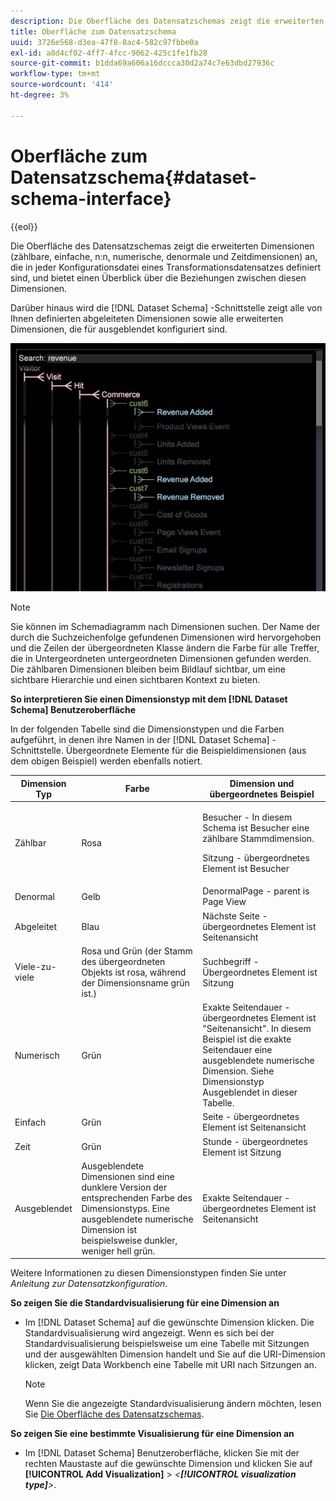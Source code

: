 ```yaml
---
description: Die Oberfläche des Datensatzschemas zeigt die erweiterten Dimensionen (zählbare, einfache, n:n, numerische, denormale und Zeitdimensionen) an, die in jeder Konfigurationsdatei eines Transformationsdatensatzes definiert sind, und bietet einen Überblick über die Beziehungen zwischen diesen Dimensionen.
title: Oberfläche zum Datensatzschema
uuid: 3726e568-d3ea-47f8-8ac4-582c97fbbe0a
exl-id: a8d4cf02-4ff7-4fcc-9062-425c1fe1fb28
source-git-commit: b1dda69a606a16dccca30d2a74c7e63dbd27936c
workflow-type: tm+mt
source-wordcount: '414'
ht-degree: 3%

---
```


# Oberfläche zum Datensatzschema{#dataset-schema-interface}

{{eol}}

Die Oberfläche des Datensatzschemas zeigt die erweiterten Dimensionen (zählbare, einfache, n:n, numerische, denormale und Zeitdimensionen) an, die in jeder Konfigurationsdatei eines Transformationsdatensatzes definiert sind, und bietet einen Überblick über die Beziehungen zwischen diesen Dimensionen.

Darüber hinaus wird die [!DNL Dataset Schema] -Schnittstelle zeigt alle von Ihnen definierten abgeleiteten Dimensionen sowie alle erweiterten Dimensionen, die für ausgeblendet konfiguriert sind.

![](assets/vis_DatasetSchema_Example2.png)

>[!NOTE]
>
>Sie können im Schemadiagramm nach Dimensionen suchen. Der Name der durch die Suchzeichenfolge gefundenen Dimensionen wird hervorgehoben und die Zeilen der übergeordneten Klasse ändern die Farbe für alle Treffer, die in Untergeordneten untergeordneten Dimensionen gefunden werden. Die zählbaren Dimensionen bleiben beim Bildlauf sichtbar, um eine sichtbare Hierarchie und einen sichtbaren Kontext zu bieten.

**So interpretieren Sie einen Dimensionstyp mit dem [!DNL Dataset Schema] Benutzeroberfläche**

In der folgenden Tabelle sind die Dimensionstypen und die Farben aufgeführt, in denen ihre Namen in der [!DNL Dataset Schema] -Schnittstelle. Übergeordnete Elemente für die Beispieldimensionen (aus dem obigen Beispiel) werden ebenfalls notiert.

<table id="table_CF888522626E49A4A10D87085CAB5CC1"> 
 <thead> 
  <tr> 
   <th colname="col1" class="entry"> Dimension Typ </th> 
   <th colname="col2" class="entry"> Farbe </th> 
   <th colname="col3" class="entry"> Dimension und übergeordnetes Beispiel </th> 
  </tr> 
 </thead>
 <tbody> 
  <tr> 
   <td colname="col1"> Zählbar </td> 
   <td colname="col2"> Rosa </td> 
   <td colname="col3"> <p>Besucher - In diesem Schema ist Besucher eine zählbare Stammdimension. </p> <p>Sitzung - übergeordnetes Element ist Besucher </p> </td> 
  </tr> 
  <tr> 
   <td colname="col1"> Denormal </td> 
   <td colname="col2"> Gelb </td> 
   <td colname="col3"> DenormalPage - parent is Page View </td> 
  </tr> 
  <tr> 
   <td colname="col1"> Abgeleitet </td> 
   <td colname="col2"> Blau </td> 
   <td colname="col3"> Nächste Seite - übergeordnetes Element ist Seitenansicht </td> 
  </tr> 
  <tr> 
   <td colname="col1"> Viele-zu-viele </td> 
   <td colname="col2"> Rosa und Grün (der Stamm des übergeordneten Objekts ist rosa, während der Dimensionsname grün ist.) </td> 
   <td colname="col3"> Suchbegriff - Übergeordnetes Element ist Sitzung </td> 
  </tr> 
  <tr> 
   <td colname="col1"> Numerisch </td> 
   <td colname="col2"> Grün </td> 
   <td colname="col3"> Exakte Seitendauer - übergeordnetes Element ist "Seitenansicht". In diesem Beispiel ist die exakte Seitendauer eine ausgeblendete numerische Dimension. Siehe Dimensionstyp Ausgeblendet in dieser Tabelle. </td> 
  </tr> 
  <tr> 
   <td colname="col1"> Einfach </td> 
   <td colname="col2"> Grün </td> 
   <td colname="col3"> Seite - übergeordnetes Element ist Seitenansicht </td> 
  </tr> 
  <tr> 
   <td colname="col1"> Zeit </td> 
   <td colname="col2"> Grün </td> 
   <td colname="col3"> Stunde - übergeordnetes Element ist Sitzung </td> 
  </tr> 
  <tr> 
   <td colname="col1"> Ausgeblendet </td> 
   <td colname="col2"> Ausgeblendete Dimensionen sind eine dunklere Version der entsprechenden Farbe des Dimensionstyps. Eine ausgeblendete numerische Dimension ist beispielsweise dunkler, weniger hell grün. </td> 
   <td colname="col3"> Exakte Seitendauer - übergeordnetes Element ist Seitenansicht </td> 
  </tr> 
 </tbody> 
</table>

Weitere Informationen zu diesen Dimensionstypen finden Sie unter *Anleitung zur Datensatzkonfiguration*.

**So zeigen Sie die Standardvisualisierung für eine Dimension an**

* Im [!DNL Dataset Schema] auf die gewünschte Dimension klicken. Die Standardvisualisierung wird angezeigt. Wenn es sich bei der Standardvisualisierung beispielsweise um eine Tabelle mit Sitzungen und der ausgewählten Dimension handelt und Sie auf die URI-Dimension klicken, zeigt Data Workbench eine Tabelle mit URI nach Sitzungen an.

   >[!NOTE]
   >
   >Wenn Sie die angezeigte Standardvisualisierung ändern möchten, lesen Sie [Die Oberfläche des Datensatzschemas](../../../home/c-get-started/c-admin-intrf/c-dtst-sch-intrf.md#concept-e147b3a5b542453ca2b121e1c85bb175).

**So zeigen Sie eine bestimmte Visualisierung für eine Dimension an**

* Im [!DNL Dataset Schema] Benutzeroberfläche, klicken Sie mit der rechten Maustaste auf die gewünschte Dimension und klicken Sie auf **[!UICONTROL Add Visualization]** > *&lt;**[!UICONTROL visualization type]**>*.
